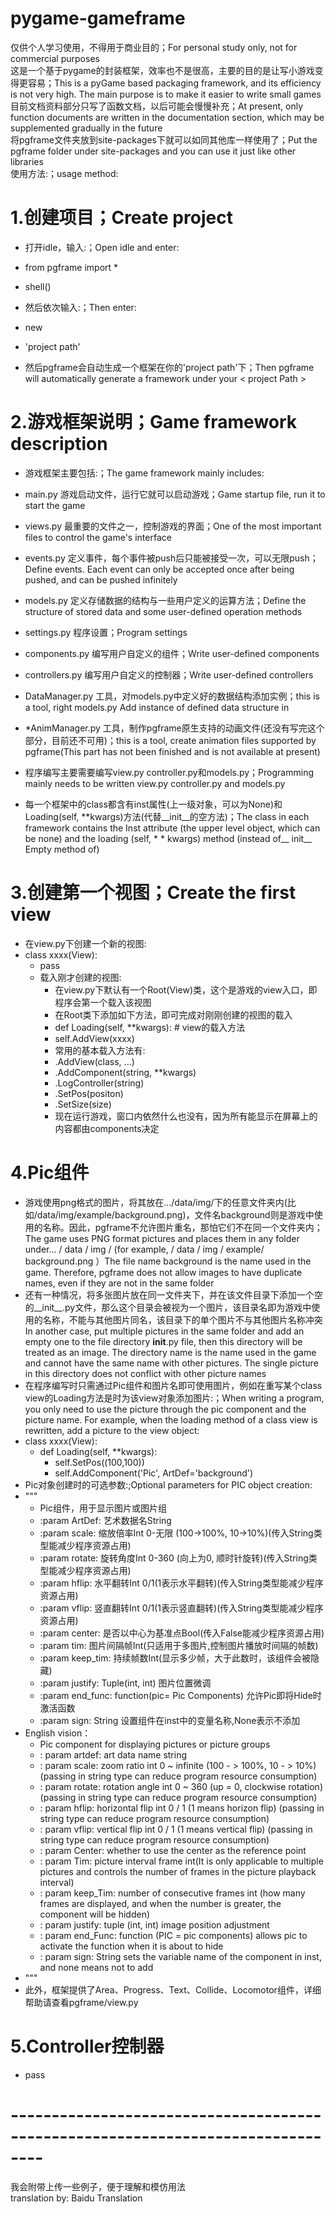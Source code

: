 # pygame-gameframe  
仅供个人学习使用，不得用于商业目的；For personal study only, not for commercial purposes  
这是一个基于pygame的封装框架，效率也不是很高，主要的目的是让写小游戏变得更容易；This is a pyGame based packaging framework, and its efficiency is not very high. The main purpose is to make it easier to write small games  
目前文档资料部分只写了函数文档，以后可能会慢慢补充；At present, only function documents are written in the documentation section, which may be supplemented gradually in the future  
将pgframe文件夹放到site-packages下就可以如同其他库一样使用了；Put the pgframe folder under site-packages and you can use it just like other libraries  
使用方法:；usage method:  
# 1.创建项目；Create project  
* 打开idle，输入:；Open idle and enter:  
* from pgframe import *  
* shell()  
* 然后依次输入:；Then enter:  
* new  
* 'project path'
  
* 然后pgframe会自动生成一个框架在你的'project path'下；Then pgframe will automatically generate a framework under your < project Path >  
# 2.游戏框架说明；Game framework description  
* 游戏框架主要包括:；The game framework mainly includes:  
* main.py 游戏启动文件，运行它就可以启动游戏；Game startup file, run it to start the game  
* views.py 最重要的文件之一，控制游戏的界面；One of the most important files to control the game's interface  
* events.py 定义事件，每个事件被push后只能被接受一次，可以无限push；Define events. Each event can only be accepted once after being pushed, and can be pushed infinitely  
* models.py 定义存储数据的结构与一些用户定义的运算方法；Define the structure of stored data and some user-defined operation methods  
* settings.py 程序设置；Program settings  
* components.py 编写用户自定义的组件；Write user-defined components  
* controllers.py 编写用户自定义的控制器；Write user-defined controllers  
* DataManager.py 工具，对models.py中定义好的数据结构添加实例；this is a tool, right models.py Add instance of defined data structure in  
* *AnimManager.py 工具，制作pgframe原生支持的动画文件(还没有写完这个部分，目前还不可用)；this is a tool, create animation files supported by pgframe(This part has not been finished and is not available at present)  
  
* 程序编写主要需要编写view.py controller.py和models.py；Programming mainly needs to be written view.py controller.py and models.py  
  
* 每一个框架中的class都含有inst属性(上一级对象，可以为None)和Loading(self, **kwargs)方法(代替__init__的空方法)；The class in each framework contains the Inst attribute (the upper level object, which can be none) and the loading (self, * * kwargs) method (instead of__ init__ Empty method of)  
# 3.创建第一个视图；Create the first view  
* 在view.py下创建一个新的视图:  
* class xxxx(View):  
    * pass  
  * 载入刚才创建的视图:  
    * 在view.py下默认有一个Root(View)类，这个是游戏的view入口，即程序会第一个载入该视图  
    * 在Root类下添加如下方法，即可完成对刚刚创建的视图的载入  
    * def Loading(self, **kwargs):  # view的载入方法  
    * self.AddView(xxxx)  
    * 常用的基本载入方法有:  
    * .AddView(class, ...)  
    * .AddComponent(string, **kwargs)  
    * .LogController(string)  
    * .SetPos(positon)  
    * .SetSize(size)  
    * 现在运行游戏，窗口内依然什么也没有，因为所有能显示在屏幕上的内容都由components决定  
# 4.Pic组件  
  * 游戏使用png格式的图片，将其放在.../data/img/下的任意文件夹内(比如/data/img/example/background.png)，文件名background则是游戏中使用的名称。因此，pgframe不允许图片重名，那怕它们不在同一个文件夹内；The game uses PNG format pictures and places them in any folder under... / data / img / (for example, / data / img / example/ background.png ）The file name background is the name used in the game. Therefore, pgframe does not allow images to have duplicate names, even if they are not in the same folder  
  * 还有一种情况，将多张图片放在同一文件夹下，并在该文件目录下添加一个空的__init__.py文件，那么这个目录会被视为一个图片，该目录名即为游戏中使用的名称，不能与其他图片同名，该目录下的单个图片不与其他图片名称冲突In another case, put multiple pictures in the same folder and add an empty one to the file directory __init__.py file, then this directory will be treated as an image. The directory name is the name used in the game and cannot have the same name with other pictures. The single picture in this directory does not conflict with other picture names  
  * 在程序编写时只需通过Pic组件和图片名即可使用图片，例如在重写某个class view的Loading方法是时为该view对象添加图片:；When writing a program, you only need to use the picture through the pic component and the picture name. For example, when the loading method of a class view is rewritten, add a picture to the view object:  
  * class xxxx(View):  
    * def Loading(self, **kwargs):  
      * self.SetPos((100,100))  
      * self.AddComponent('Pic', ArtDef='background')  
  * Pic对象创建时的可选参数:;Optional parameters for PIC object creation:  
  * """  
    * Pic组件，用于显示图片或图片组  
    * :param ArtDef: 艺术数据名String  
    * :param scale: 缩放倍率Int 0-无限 (100->100%, 10->10%)(传入String类型能减少程序资源占用)  
    * :param rotate: 旋转角度Int 0-360 (向上为0, 顺时针旋转)(传入String类型能减少程序资源占用)  
    * :param hflip: 水平翻转Int 0/1(1表示水平翻转)(传入String类型能减少程序资源占用)  
    * :param vflip: 竖直翻转Int 0/1(1表示竖直翻转)(传入String类型能减少程序资源占用)  
    * :param center: 是否以中心为基准点Bool(传入False能减少程序资源占用)  
    * :param tim: 图片间隔帧Int(只适用于多图片,控制图片播放时间隔的帧数)  
    * :param keep_tim: 持续帧数Int(显示多少帧，大于此数时，该组件会被隐藏)  
    * :param justify: Tuple(int, int) 图片位置微调  
    * :param end_func: function(pic= Pic Components) 允许Pic即将Hide时激活函数  
    * :param sign: String 设置组件在inst中的变量名称,None表示不添加  
  * English vision：  
    * Pic component for displaying pictures or picture groups  
    * : param artdef: art data name string  
    * : param scale: zoom ratio int 0 ~ infinite (100 - > 100%, 10 - > 10%) (passing in string type can reduce program resource consumption)  
    * : param rotate: rotation angle int 0 ~ 360 (up = 0, clockwise rotation) (passing in string type can reduce program resource consumption)  
    * : param hflip: horizontal flip int 0 / 1 (1 means horizon flip) (passing in string type can reduce program resource consumption)  
    * : param vflip: vertical flip int 0 / 1 (1 means vertical flip) (passing in string type can reduce program resource consumption)  
    * : param Center: whether to use the center as the reference point  
    * : param Tim: picture interval frame int(It is only applicable to multiple pictures and controls the number of frames in the picture playback interval)  
    * : param keep_Tim: number of consecutive frames int (how many frames are displayed, and when the number is greater, the component will be hidden)  
    * : param justify: tuple (int, int) image position adjustment  
    * : param end_Func: function (PIC = pic components) allows pic to activate the function when it is about to hide  
    * : param sign: String sets the variable name of the component in inst, and none means not to add  
  * """  
  * 此外，框架提供了Area、Progress、Text、Collide、Locomotor组件，详细帮助请查看pgframe/view.py  
# 5.Controller控制器  
  * pass  
  
  
# --------------------------------------------------------------------------------  
我会附带上传一些例子，便于理解和模仿用法  
translation by: Baidu Translation  
    
  
    
